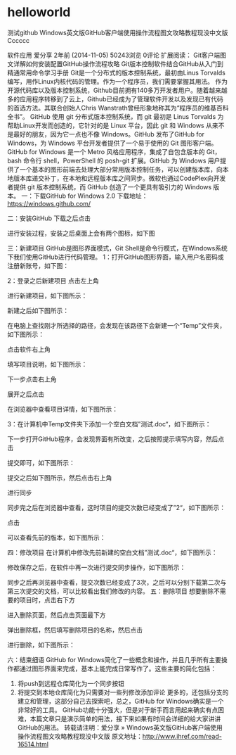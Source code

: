 # helloworld
测试github
Windows英文版GitHub客户端使用操作流程图文攻略教程现没中文版
Cccccc


 软件应用  爱分享  2年前 (2014-11-05)  50243浏览  0评论
扩展阅读：
Git客户端图文详解如何安装配置GitHub操作流程攻略
Git版本控制软件结合GitHub从入门到精通常用命令学习手册
Git是一个分布式的版本控制系统，最初由Linus Torvalds编写，用作Linux内核代码的管理。作为一个程序员，我们需要掌握其用法。
作为开源代码库以及版本控制系统，Github目前拥有140多万开发者用户。随着越来越多的应用程序转移到了云上，Github已经成为了管理软件开发以及发现已有代码的首选方法。其联合创始人Chris Wanstrath曾经形象地称其为“程序员的维基百科全书”。
GitHub 使用 git 分布式版本控制系统，而 git 最初是 Linus Torvalds 为帮助Linux开发而创造的，它针对的是 Linux 平台，因此 git 和 Windows 从来不是最好的朋友，因为它一点也不像 Windows。GitHub 发布了GitHub for Windows，为 Windows 平台开发者提供了一个易于使用的 Git 图形客户端。
GitHub for Windows 是一个 Metro 风格应用程序，集成了自包含版本的 Git，bash 命令行 shell，PowerShell 的 posh-git 扩展。GitHub 为 Windows 用户提供了一个基本的图形前端去处理大部分常用版本控制任务，可以创建版本库，向本地版本库递交补丁，在本地和远程版本库之间同步。微软也通过CodePlex向开发者提供 git 版本控制系统，而 GitHub 创造了一个更具有吸引力的 Windows 版本。
一：下载GitHub for Windows 2.0
下载地址：https://windows.github.com/
 
二：安装GitHub
下载之后点击
 
进行安装过程，安装之后桌面上会有两个图标，如下图
   
三：新建项目
GitHub是图形界面模式，Git Shell是命令行模式，在Windows系统下我们使用GitHub进行代码管理。
1：打开GitHub图形界面，输入用户名密码或注册新账号，如下图：
 
2：登录之后新建项目
点击左上角
 
进行新建项目，如下图所示：
 
新建之后如下图所示：
 
在电脑上查找刚才所选择的路径，会发现在该路径下会新建一个“Temp”文件夹，如下图所示：
 
点击软件右上角
 
填写项目说明，如下图所示：
 
下一步点击右上角
 
展开之后点击
 
在浏览器中查看项目详情，如下图所示：
 
3：在计算机中Temp文件夹下添加一个空白文档”测试.doc“，如下图所示：
 
下一步打开GitHub程序，会发现界面有所改变，之后按照提示填写内容，然后点击
 
提交即可，如下图所示：
 
提交之后如下图所示，然后点击右上角
 
进行同步
 
同步完之后在浏览器中查看，这时项目的提交次数已经变成了”2“，如下图所示：
 
点击
 
可以查看先前的版本，如下图所示：
 
四：修改项目
在计算机中修改先前新建的空白文档”测试.doc“，如下图所示：
 
修改保存之后，在软件中再一次进行提交同步操作，如下图所示：
 
同步之后再浏览器中查看，提交次数已经变成了3次，之后可以分别下载第二次与第三次提交的文档，可以比较看出我们修改的内容。
五：删除项目
想要删除不需要的项目时，点击右下方
 
进入删除页面，然后点击页面最下方
 
弹出删除框，然后填写删除项目的名称，然后点击
 
进行删除，如下图所示：
 
六：结束细语
GitHub for Windows简化了一些概念和操作，并且几乎所有主要操作都通过图形界面来完成，基本上能完成日常写作了。这些主要的简化包括：
1. 将push到远程仓库简化为一个同步按钮
2. 将提交到本地仓库简化为只需要对一些列修改添加评论
更多的，还包括分支的建立和管理，这部分自己去探索吧，总之，GitHub for Windows确实是一个非常好的工具。
GitHub功能十分强大，但是对于新手而言用起来确实有点困难，本篇文章只是演示简单的用法，接下来如果有时间会详细的给大家讲讲GitHub的用法。
转载请注明：爱分享 » Windows英文版GitHub客户端使用操作流程图文攻略教程现没中文版
原文地址：http://www.ihref.com/read-16514.html

